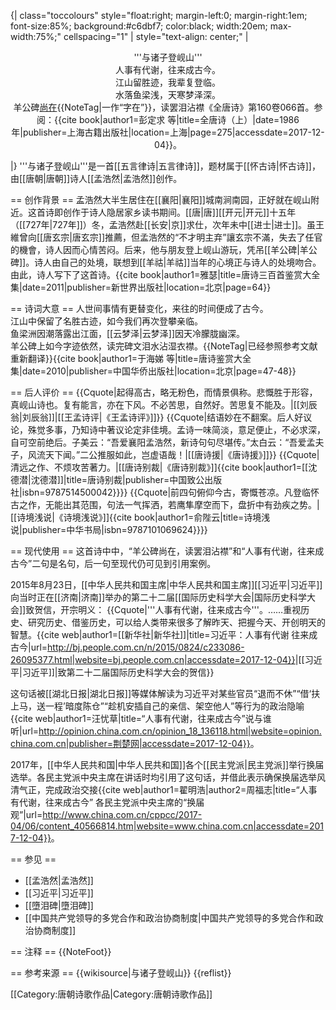 {| class="toccolours" style="float:right; margin-left:0; margin-right:1em; font-size:85%; background:#c6dbf7; color:black; width:20em; max-width:75%;" cellspacing="1"
| style="text-align: center;" |<div style="text-align: center;">'''与诸子登岘山'''<br />人事有代谢，往来成古今。<br />江山留胜迹，我辈复登临。<br />水落鱼梁浅，天寒梦泽深。<br />羊公碑<u>尚在</u>{{NoteTag|一作“字在”}}，读罢泪沾襟<ref>《全唐诗》第160卷066首。参阅：{{cite book|author1=彭定求 等|title=全唐诗（上）|date=1986年|publisher=上海古籍出版社|location=上海|page=275|accessdate=2017-12-04}}</ref>。
</div>
|}
'''与诸子登岘山'''是一首[[五言律诗|五言律诗]]，题材属于[[怀古诗|怀古诗]]，由[[唐朝|唐朝]]诗人[[孟浩然|孟浩然]]创作。

== 创作背景 ==
孟浩然大半生居住在[[襄阳|襄阳]]城南涧南园，正好就在岘山附近。这首诗即创作于诗人隐居家乡读书期间。[[唐|唐]][[开元|开元]]十五年（[[727年|727年]]）冬，孟浩然赴[[长安|京]]求仕，次年未中[[进士|进士]]。虽王維曾向[[唐玄宗|唐玄宗]]推薦，但孟浩然的“不才明主弃”讓玄宗不滿，失去了任官的機會，诗人因而心情苦闷。后来，他与朋友登上岘山游玩，凭吊[[羊公碑|羊公碑]]。诗人由自己的处境，联想到[[羊祜|羊祜]]当年的心境正与诗人的处境吻合。由此，诗人写下了这首诗。<ref>{{cite book|author1=雅瑟|title=唐诗三百首鉴赏大全集|date=2011|publisher=新世界出版社|location=北京|page=64}}</ref>

== 诗词大意 ==
人世间事情有更替变化，来往的时间便成了古今。<br /> 
江山中保留了名胜古迹，如今我们再次登攀亲临。<br /> 
鱼梁洲因潮落露出江面，[[云梦泽|云梦泽]]因天冷朦胧幽深。<br /> 
羊公碑上如今字迹依然，读完碑文泪水沾湿衣襟。{{NoteTag|已经参照参考文献重新翻译}}<ref>{{cite book|author1=于海娣 等|title=唐诗鉴赏大全集|date=2010|publisher=中国华侨出版社|location=北京|page=47-48}}</ref>

== 后人评价 ==
{{Cquote|起得高古，略无粉色，而情景俱称。悲慨胜于形容，真岘山诗也。复有能言，亦在下风。不必苦思，自然好。苦思复不能及。|[[刘辰翁|刘辰翁]]|[[王孟诗评|《王孟诗评》]]}}
{{Cquote|结语妙在不翻案。后人好议论，殊觉多事，乃知诗中著议论定非佳境。孟诗一味简淡，意足便止，不必求深，自可空前绝后。子美云：“吾爱襄阳孟浩然，新诗句句尽堪传。”太白云：“吾爱孟夫子，风流天下闻。”二公推服如此，岂虚语哉！|[[唐诗援|《唐诗援》]]}}
{{Cquote|清远之作、不烦攻苦著力。|[[唐诗别裁|《唐诗别裁》]]<ref>{{cite book|author1=[[沈德潜|沈德潜]]|title=唐诗别裁|publisher=中国致公出版社|isbn=9787514500042}}</ref>}}
{{Cquote|前四句俯仰今古，寄慨苍凉。凡登临怀古之作，无能出其范围，句法一气挥洒，若鹰隼摩空而下，盘折中有劲疾之势。|[[诗境浅说|《诗境浅说》]]<ref>{{cite book|author1=俞陛云|title=诗境浅说|publisher=中华书局|isbn=9787101069624}}</ref>}}

== 现代使用 ==
这首诗中中，“羊公碑尚在，读罢泪沾襟”和“人事有代谢，往来成古今”二句是名句，后一句至现代仍可见到引用案例。

2015年8月23日，[[中华人民共和国主席|中华人民共和国主席]][[习近平|习近平]]向当时正在[[济南|济南]]举办的第二十二届[[国际历史科学大会|国际历史科学大会]]致贺信，开宗明义：
{{Cquote|'''人事有代谢，往来成古今'''。……重视历史、研究历史、借鉴历史，可以给人类带来很多了解昨天、把握今天、开创明天的智慧。<ref>{{cite web|author1=[[新华社|新华社]]|title=习近平：人事有代谢 往来成古今|url=http://bj.people.com.cn/n/2015/0824/c233086-26095377.html|website=bj.people.com.cn|accessdate=2017-12-04}}</ref>|[[习近平|习近平]]|致第二十二届国际历史科学大会的贺信}}

这句话被[[湖北日报|湖北日报]]等媒体解读为习近平对某些官员“退而不休”“借‘扶上马，送一程’暗度陈仓”“趁机安插自己的亲信、架空他人”等行为的政治隐喻<ref>{{cite web|author1=汪忧草|title=“人事有代谢，往来成古今”说与谁听|url=http://opinion.china.com.cn/opinion_18_136118.html|website=opinion.china.com.cn|publisher=荆楚网|accessdate=2017-12-04}}</ref>。

2017年，[[中华人民共和国|中华人民共和国]]各个[[民主党派|民主党派]]举行换届选举。各民主党派中央主席在讲话时均引用了这句话，并借此表示确保换届选举风清气正，完成政治交接<ref>{{cite web|author1=翟明浩|author2=周福志|title=“人事有代谢，往来成古今” 各民主党派中央主席的“换届观”|url=http://www.china.com.cn/cppcc/2017-04/06/content_40566814.htm|website=www.china.com.cn|accessdate=2017-12-04}}</ref>。

== 参见 ==
* [[孟浩然|孟浩然]]
* [[习近平|习近平]]
* [[墮泪碑|墮泪碑]]
* [[中国共产党领导的多党合作和政治协商制度|中国共产党领导的多党合作和政治协商制度]]

== 注释 ==
{{NoteFoot}}

== 参考来源 ==
{{wikisource|与诸子登岘山}}
{{reflist}}

[[Category:唐朝诗歌作品|Category:唐朝诗歌作品]]